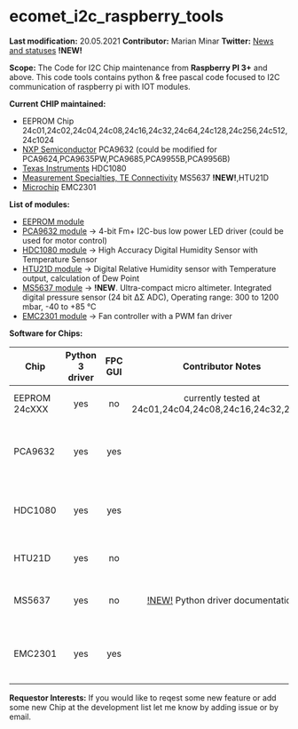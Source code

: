 # ecomet_i2c_raspberry_tools

**Last modification:** 20.05.2021
**Contributor:** Marian Minar
**Twitter:** [News and statuses](https://twitter.com/mminar7) **!NEW!**

**Scope:**
The Code for I2C Chip maintenance from **Raspberry PI 3+** and above. This code tools contains python & free pascal code focused to I2C communication of raspberry pi with IOT modules.

**Current CHIP maintained:**
* EEPROM Chip
  24c01,24c02,24c04,24c08,24c16,24c32,24c64,24c128,24c256,24c512,24c1024
* [NXP Semiconductor](https://www.nxp.com/)
  PCA9632 (could be modified for PCA9624,PCA9635PW,PCA9685,PCA9955B,PCA9956B)
* [Texas Instruments](https://www.ti.com/)
  HDC1080
* [Measurement Specialties, TE Connectivity](https://www.te.com/) MS5637 **!NEW!**,HTU21D
* [Microchip](https://ww1.microchip.com/downloads/en/DeviceDoc/2301.pdf) EMC2301

**List of modules:**

* [EEPROM module](i2c_pkg/eeprom_pkg/documentation/eeprom_IIC.md)
* [PCA9632 module](fpc/pca9632/pca9632_IIC.md) -> 4-bit Fm+ I2C-bus low power LED driver (could be used for motor control)
* [HDC1080 module](fpc/hdc1080/hdc1080_IIC.md) -> High Accuracy Digital Humidity Sensor with Temperature Sensor
* [HTU21D module](i2c_pkg/htu21_pkg/htu21_python_IIC.md) -> Digital Relative Humidity sensor with Temperature output, calculation of Dew Point
* [MS5637 module](i2c_pkg/ms5637_pkg/ms5637_python.IIC.md) ->  **!NEW**. Ultra-compact micro altimeter. Integrated digital pressure sensor (24 bit ΔΣ ADC), Operating range: 300 to 1200 mbar, -40 to +85 °C 
* [EMC2301 module](fpc/emc2301/emc2301_IIC.md) -> Fan controller with a PWM fan driver

**Software for Chips:**

| Chip            | Python 3 driver | FPC GUI  | Contributor Notes            | Planned work                   | Requestor Interests           |
| --------------- |:---------------:|:--------:|:----------------------------:|:------------------------------:|:-----------------------------:|
| EEPROM 24cXXX   |      yes        |    no    | currently tested at 24c01,24c04,24c08,24c16,24c32,24c64                  | prepared next chips for testing                      |                               |
| PCA9632         |      yes        |    yes   |                  | testing board developed soon info in wiki                               |                               |
| HDC1080         |      yes        |    yes   |                  | testing board developed soon info in wiki   |                               |
| HTU21D          |      yes        |    no    |                              | currently no GUI planned       |                               |
| MS5637          |      yes        |    no    | [!NEW!](i2c_pkg/ms5637_pkg/ms5637_python.IIC.md) Python driver documentation | chip included in testing board      |
| EMC2301         |      yes        |    yes   |                  | testing board developed soon info in wiki   |                               |
 
**Requestor Interests:**
If you would like to reqest some new feature or add some new Chip at the development list let me know by adding issue or by email.
